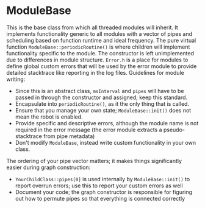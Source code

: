 # ModuleBase
This is the base class from which all threaded modules will inherit. It implements functionality generic to all modules with a vector of pipes and scheduling based on function runtime and ideal frequency.
The pure virtual function `ModuleBase::periodicRoutine()` is where children will implement functionality specific to the module. The constructor is left unimplemented due to differences in module structure. 
`Error.h` is a place for modules to define global custom errors that will be used by the error module to provide detailed stacktrace like reporting in the log files.
Guidelines for module writing:
- Since this is an abstract class, `msInterval` and `pipes` will have to be passed in through the constructor and assigned; keep this standard.
- Encapsulate into `periodicRoutine()`, as it the only thing that is called.
- Ensure that you manage your own state; `ModuleBase::init()` does not mean the robot is enabled.
- Provide specific and descriptive errors, although the module name is not required in the error message (the error module extracts a pseudo-stacktrace from pipe metadata)
- Don't modify `ModuleBase`, instead write custom functionality in your own class.

The ordering of your pipe vector matters; it makes things significantly easier during graph construction:
- `YourChildClass::pipes[0]` is used internally by `ModuleBase::init()` to report overrun errors; use this to report your custom errors as well
- Document your code; the graph constructor is responsible for figuring out how to permute pipes so that everything is connected correctly
